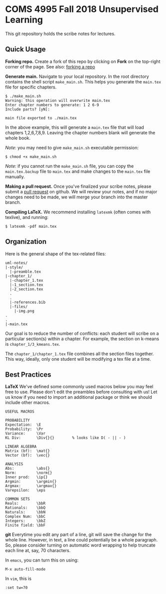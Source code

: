 # COMS 4995 Fall 2018 Unsupervised Learning

This git repository holds the scribe notes for lectures.

## Quick Usage

**Forking repo.** Create a fork of this repo by clicking on
  **Fork** on the top-right corner of the page. See also:
  [forking a repo](https://help.github.com/articles/fork-a-repo/)


**Generate main.** Navigate to your local repository. In the root
  directory contains the shell script `make_main.sh`. This helps you
  generate the `main.tex` file for specific chapters.

```
$ ./make_main.sh
Warning: this operation will overwrite main.tex
Enter chapter numbers to generate: 1 2 6-9
Include parts? [yN]:

main file exported to ./main.tex
```

In the above example, this will generate a `main.tex` file that will
load chapters 1,2,6,7,8,9. Leaving the chapter numbers blank will
generate the whole book.

*Note*: you may need to give `make_main.sh` executable permission:

```
$ chmod +x make_main.sh
```

*Note*: if you cannot run the `make_main.sh` file, you can copy the
 `main.tex.backup` file to `main.tex` and make changes to the
 `main.tex` file manually.


**Making a pull request.** Once you've finalized your scribe notes,
  please submit a [pull request](https://yangsu.github.io/pull-request-tutorial/) on github.
  We will review your notes, and if no major changes need to be made,
  we will merge your branch into the master branch.


**Compiling LaTeX.** We recommend installing `latexmk` (often comes
  with texlive), and running:

```
$ latexmk -pdf main.tex
```

## Organization

Here is the general shape of the tex-related files:

```
uml-notes/
|-style/
  |-preamble.tex
|-chapter_1/
  |-chapter_1.tex
  |-1_section.tex
  |-2_section.tex
  .
  .
  |-references.bib
  |-files/
    |-img.png
.
.
|-main.tex
```

Our goal is to reduce the number of conflicts: each student will
scribe on a particular section(s) within a chapter. For example, the
section on k-means is `chapter_1/3_kmeans.tex`.

The `chapter_1/chapter_1.tex` file combines all the section files
together. This way, ideally, only one student will be modifying a tex
file at a time. 


## Best Practices

**LaTeX** We've defined some commonly used macros below you may feel
free to use. Please don't edit the preambles before consulting with
us! Let us know if you need to import an additional package or think
we should include other macros.

```
USEFUL MACROS

PROBABILITY
Expectation:  \E
Probability:  \Pr
Variance:     \Var
KL Div:       \Div{}{}        % looks like D( - || - )

LINEAR ALGEBRA
Matrix (bf):  \mat{}
Vector (bf):  \vec{}

ANALYSIS
Abs:          \abs{}
Norm:         \norm{}
Inner prod:   \ip{}
Argmin:       \argmin{}
Argmax:       \argmax{}
Varepsilon:   \eps

COMMON SETS
Reals:        \bbR
Rationals:    \bbQ
Naturals:     \bbN
Complex Num:  \bbC
Integers:     \bbZ
Finite field: \bbF
```

**git** Everytime you edit any part of a line, git will save the
  change for the whole line. However, in text, a line could
  potentially be a whole paragraph. So, please consider turning on
  automatic word wrapping to help truncate each line at, say, 70
  characters.

In `emacs`, you can turn this on using:
```
M-x auto-fill-mode
```
In `vim`, this is
```
:set tw=70
```
